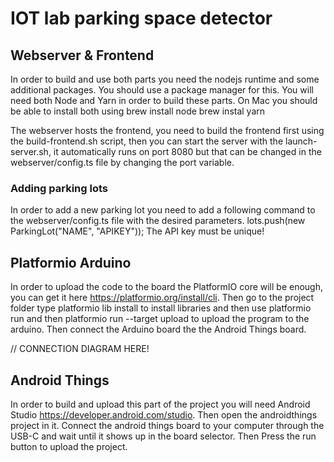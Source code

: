 # IOT lab parking space detector

## Webserver & Frontend

In order to build and use both parts you need the nodejs runtime and some additional packages. You should use a package manager for this.
You will need both Node and Yarn in order to build these parts.
On Mac you should be able to install both using 
    brew install node
    brew instal yarn

The webserver hosts the frontend, you need to build the frontend first using the build-frontend.sh script,
then you can start the server with the launch-server.sh, it automatically runs on port 8080 but that can be changed in the webserver/config.ts file by changing the port variable.

### Adding parking lots

In order to add a new parking lot you need to add a following command to the webserver/config.ts file with the desired parameters.
    lots.push(new ParkingLot("NAME", "APIKEY"));
The API key must be unique!

## Platformio Arduino

In order to upload the code to the board the PlatformIO core will be enough, you can get it here https://platformio.org/install/cli. Then go to the project folder type platformio lib install to install libraries and then use platformio run and then platformio run --target upload to upload the program to the arduino. Then connect the Arduino board the the Android Things board.

// CONNECTION DIAGRAM HERE!

## Android Things

In order to build and upload this part of the project you will need Android Studio https://developer.android.com/studio. Then open the androidthings project in it. Connect the android things board to your computer through the USB-C and wait until it shows up in the board selector. Then Press the run button to upload the project.